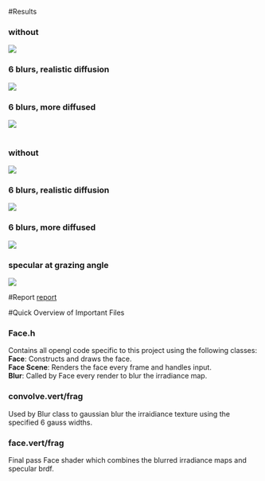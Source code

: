 #Results
<h3>without</h3>
<img src='http://micahdlamb.com/img/face/A-without.png'>
<h3>6 blurs, realistic diffusion</h3>
<img src='http://micahdlamb.com/img/face/A-6blurs-200worldScale.png'>
<h3>6 blurs, more diffused</h3>
<img src='http://micahdlamb.com/img/face/A-6blurs-350worldScale.png'>
<br><br>
<h3>without</h3>
<img src='http://micahdlamb.com/img/face/B-without.png'>
<h3>6 blurs, realistic diffusion</h3>
<img src='http://micahdlamb.com/img/face/B-6blurs-200worldScale.png'>
<h3>6 blurs, more diffused</h3>
<img src='http://micahdlamb.com/img/face/B-6blurs-350worldScale.png'>
<h3>specular at grazing angle</h3>
<img src='http://micahdlamb.com/img/face/spec.png'>

#Report
<a href='http://micahdlamb/skin.pdf'>report</a>

#Quick Overview of Important Files
<h3>Face.h</h3>
<p>
	Contains all opengl code specific to this project using the following classes:<br>
	<b>Face</b>: Constructs and draws the face.<br>
	<b>Face Scene</b>: Renders the face every frame and handles input.<br>
	<b>Blur</b>: Called by Face every render to blur the irradiance map.
</p>
<h3>convolve.vert/frag</h3>
<p>
	Used by Blur class to gaussian blur the irraidiance texture using the specified 6 gauss widths.
</p>
<h3>face.vert/frag</h3>
<p>
	Final pass Face shader which combines the blurred irradiance maps and specular brdf.
</p>